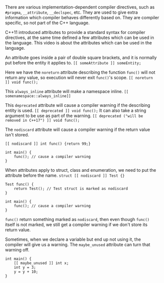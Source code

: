 
There are various implementation-dependent compiler directives, such as `#pragma`, `__attribute`, `__declspec`, etc. They are used to give extra information which compiler behaves differently based on. They are compiler specific, so not part of the C++ language.

C++11 introduced attributes to provide a standard syntax for compiler directives, at the same time defined a few attributes which can be used in the language. This video is about the attributes which can be used in the language.

An attribute goes inside a pair of double square brackets, and it is normally put before the entity it applies to.
`[[ someAttribute ]] someEntity;`

Here we have the `noreturn`  attribute describing the function `func()` will not return any value, so execution will never exit `func()`'s scope.
`[[ noreturn ]] void func();`

This `always_inline` attribute will make a namespace inline.
`[[ somenamespace::always_inline]]`

This `deprecated` attribute will cause a compiler warning if the describing entity is used.
`[[ deprecated ]] void func();`
It can also take a string argument to be use as part of the warning.
`[[ deprecated ("will be removed in C++17") ]] void func();`

The `nodiscard` attribute will cause a compiler warning if the return value isn't stored.
```
[[ nodiscard ]] int func() {return 99;}

int main() {
	func(); // cause a compiler warning
}
```

When attributes apply to struct, class and enumeration, we need to put the attribute before the name.
`struct [[ nodiscard ]] Test {}`

```
Test func() {
	return Test(); // Test struct is marked as nodiscard
}

int main() {
	func(); // cause a compiler warning
}
```
`func()` return something marked as `nodiscard`, then even though `func()` itself is not marked, we still get a compiler warning if we don't store its return value.

Sometimes, when we declare a variable but end up not using it, the compiler will give us a warning. The `maybe_unused` attribute can turn that warning off.
```
int main() {
	[[ maybe_unused ]] int x;
	int y = 3;
	y = y + 10;
}
```